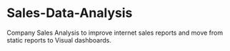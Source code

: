 # Sales-Data-Analysis
Company Sales Analysis to improve internet sales reports and move from static reports to Visual dashboards.
